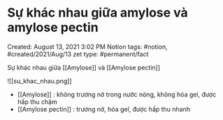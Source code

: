 # Sự khác nhau giữa amylose và amylose pectin

Created: August 13, 2021 3:02 PM
Notion tags: #notion, #created/2021/Aug/13
zet type: #permanent/fact

Sự khác nhau giữa [[Amylose]] và [[Amylose pectin]] 

![[su_khac_nhau.png]]

- [[Amylose]] : không trương nở trong nước nóng, không hóa gel, được hấp thu chậm
- [[Amylose pectin]] : trương nở, hóa gel, được hấp thu nhanh